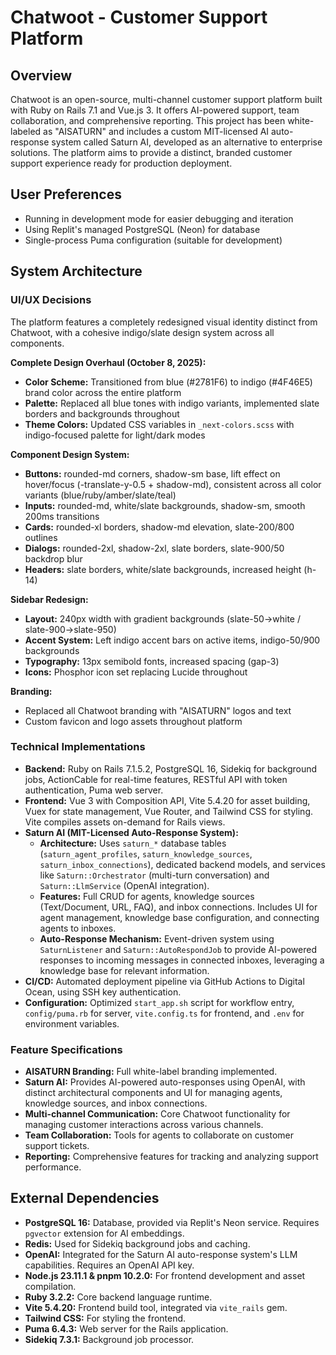 # Chatwoot - Customer Support Platform

## Overview
Chatwoot is an open-source, multi-channel customer support platform built with Ruby on Rails 7.1 and Vue.js 3. It offers AI-powered support, team collaboration, and comprehensive reporting. This project has been white-labeled as "AISATURN" and includes a custom MIT-licensed AI auto-response system called Saturn AI, developed as an alternative to enterprise solutions. The platform aims to provide a distinct, branded customer support experience ready for production deployment.

## User Preferences
- Running in development mode for easier debugging and iteration
- Using Replit's managed PostgreSQL (Neon) for database
- Single-process Puma configuration (suitable for development)

## System Architecture

### UI/UX Decisions
The platform features a completely redesigned visual identity distinct from Chatwoot, with a cohesive indigo/slate design system across all components.

**Complete Design Overhaul (October 8, 2025):**
- **Color Scheme:** Transitioned from blue (#2781F6) to indigo (#4F46E5) brand color across the entire platform
- **Palette:** Replaced all blue tones with indigo variants, implemented slate borders and backgrounds throughout
- **Theme Colors:** Updated CSS variables in `_next-colors.scss` with indigo-focused palette for light/dark modes

**Component Design System:**
- **Buttons:** rounded-md corners, shadow-sm base, lift effect on hover/focus (-translate-y-0.5 + shadow-md), consistent across all color variants (blue/ruby/amber/slate/teal)
- **Inputs:** rounded-md, white/slate backgrounds, shadow-sm, smooth 200ms transitions
- **Cards:** rounded-xl borders, shadow-md elevation, slate-200/800 outlines
- **Dialogs:** rounded-2xl, shadow-2xl, slate borders, slate-900/50 backdrop blur
- **Headers:** slate borders, white/slate backgrounds, increased height (h-14)

**Sidebar Redesign:**
- **Layout:** 240px width with gradient backgrounds (slate-50→white / slate-900→slate-950)
- **Accent System:** Left indigo accent bars on active items, indigo-50/900 backgrounds
- **Typography:** 13px semibold fonts, increased spacing (gap-3)
- **Icons:** Phosphor icon set replacing Lucide throughout

**Branding:**
- Replaced all Chatwoot branding with "AISATURN" logos and text
- Custom favicon and logo assets throughout platform

### Technical Implementations
- **Backend:** Ruby on Rails 7.1.5.2, PostgreSQL 16, Sidekiq for background jobs, ActionCable for real-time features, RESTful API with token authentication, Puma web server.
- **Frontend:** Vue 3 with Composition API, Vite 5.4.20 for asset building, Vuex for state management, Vue Router, and Tailwind CSS for styling. Vite compiles assets on-demand for Rails views.
- **Saturn AI (MIT-Licensed Auto-Response System):**
    - **Architecture:** Uses `saturn_*` database tables (`saturn_agent_profiles`, `saturn_knowledge_sources`, `saturn_inbox_connections`), dedicated backend models, and services like `Saturn::Orchestrator` (multi-turn conversation) and `Saturn::LlmService` (OpenAI integration).
    - **Features:** Full CRUD for agents, knowledge sources (Text/Document, URL, FAQ), and inbox connections. Includes UI for agent management, knowledge base configuration, and connecting agents to inboxes.
    - **Auto-Response Mechanism:** Event-driven system using `SaturnListener` and `Saturn::AutoRespondJob` to provide AI-powered responses to incoming messages in connected inboxes, leveraging a knowledge base for relevant information.
- **CI/CD:** Automated deployment pipeline via GitHub Actions to Digital Ocean, using SSH key authentication.
- **Configuration:** Optimized `start_app.sh` script for workflow entry, `config/puma.rb` for server, `vite.config.ts` for frontend, and `.env` for environment variables.

### Feature Specifications
- **AISATURN Branding:** Full white-label branding implemented.
- **Saturn AI:** Provides AI-powered auto-responses using OpenAI, with distinct architectural components and UI for managing agents, knowledge sources, and inbox connections.
- **Multi-channel Communication:** Core Chatwoot functionality for managing customer interactions across various channels.
- **Team Collaboration:** Tools for agents to collaborate on customer support tickets.
- **Reporting:** Comprehensive features for tracking and analyzing support performance.

## External Dependencies
- **PostgreSQL 16:** Database, provided via Replit's Neon service. Requires `pgvector` extension for AI embeddings.
- **Redis:** Used for Sidekiq background jobs and caching.
- **OpenAI:** Integrated for the Saturn AI auto-response system's LLM capabilities. Requires an OpenAI API key.
- **Node.js 23.11.1 & pnpm 10.2.0:** For frontend development and asset compilation.
- **Ruby 3.2.2:** Core backend language runtime.
- **Vite 5.4.20:** Frontend build tool, integrated via `vite_rails` gem.
- **Tailwind CSS:** For styling the frontend.
- **Puma 6.4.3:** Web server for the Rails application.
- **Sidekiq 7.3.1:** Background job processor.